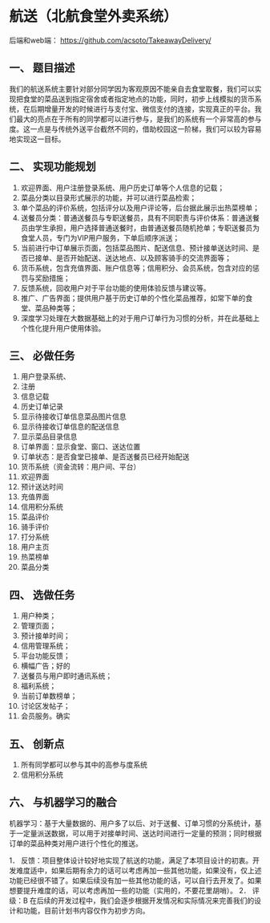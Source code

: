# 航送（北航食堂外卖系统）

后端和web端： https://github.com/acsoto/TakeawayDelivery/

## 一、	题目描述

我们的航送系统主要针对部分同学因为客观原因不能亲自去食堂取餐，我们可以实现把食堂的菜品送到指定宿舍或者指定地点的功能，同时，初步上线模拟的货币系统，在后期增量开发的时候进行与支付宝、微信支付的连接，实现真正的平台。我们最大的亮点在于所有的同学都可以进行参与，是我们的系统有一个非常高的参与度。这一点是与传统外送平台截然不同的，借助校园这一阶梯，我们可以较为容易地实现这一目标。

## 二、	实现功能规划


1.	欢迎界面、用户注册登录系统、用户历史订单等个人信息的记载；
2.	菜品分类以目录形式展示的功能，并可以进行菜品检索；
3.	单个菜品的评价系统，包括评分以及用户评论等，后台据此展示出热菜榜单；
4.	送餐员分类：普通送餐员与专职送餐员，具有不同职责与评价体系：普通送餐员由学生承担，用户选择普通送餐时，由普通送餐员随机抢单；专职送餐员为食堂人员，专门为VIP用户服务，下单后顺序派送；
5.	当前进行中订单展示页面，包括菜品图片、配送信息、预计接单送达时间、是否已接单、是否开始配送、送达地点、以及顾客骑手的交流界面等；
6.	货币系统，包含充值界面、账户信息等；信用积分、会员系统，包含对应的惩罚与奖励措施；
7.	反馈系统，回收用户对于平台功能的使用体验反馈与建议等。
8.	推广、广告界面；提供用户基于历史订单的个性化菜品推荐，如常下单的食堂、菜品种类等；
9.	深度学习处理在大数据基础上的对于用户订单行为习惯的分析，并在此基础上个性化提升用户使用体验。


## 三、	必做任务


1.	⽤户登录系统、
2.	注册
3.	信息记载
4.	历史订单记录
5.	显示待接收订单信息菜品图片信息
6.	显示待接收订单信息的配送信息
7.	显示菜品目录信息
8.	订单界⾯：显示⻝堂、窗⼝、送达位置
9.	订单状态：是否⻝堂已接单、是否送餐员已经开始配送
10.	货币系统（资⾦流转：⽤户间、平台）
11.	欢迎界面
12.	预计送达时间
13.	充值界面
14.	信用积分系统
15.	菜品评价
16.	骑手评价
17.	打分系统
18.	用户主页
19.	热菜榜单
20.	菜品分类


## 四、	选做任务


1.	⽤户种类；
2.	管理页面；
3.	预计接单时间；
4.	信用管理系统；
5.	平台功能反馈；
6.	横幅广告；好的
7.	送餐员与用户即时通讯系统；
8.	福利系统；
9.	当前订单数榜单；
10.	讨论区发帖子；
11.	会员服务。确实


## 五、	创新点


1.	所有同学都可以参与其中的高参与度系统
2.	信用积分系统


## 六、	与机器学习的融合


机器学习：基于⼤量数据的、⽤户多了以后、对于送餐、订单习惯的分系统计，基于一定量派送数据，可以用于对接单时间、送达时间进行一定量的预测；同时根据订单的菜品种类对用户进行个性化的推送。


1．	反馈：项目整体设计较好地实现了航送的功能，满足了本项目设计的初衷。开发难度适中，如果后期有余力的话可以考虑再加一些其他功能，如果没有，仅上述功能已经很不错了。如果后续没有加一些其他功能的话，可以自行去开发了。如果想要提升难度的话，可以考虑再加一些的功能（实用的，不要花里胡哨）。
2．	评级：B
在后续的开发过程中，我们会逐步根据开发情况和实际情况来完善我们的设计和功能，目前计划书内容仅作为初步方向。
